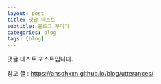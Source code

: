 ```yaml
---
layout: post
title: 댓글 테스트
subtitle: 블로그 꾸미기
categories: blog
tags: [blog]
---
```


댓글 테스트 포스트입니다.

참고 글 : <https://ansohxxn.github.io/blog/utterances/>